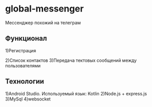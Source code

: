 # global-messenger
  Мессенджер похожий на телеграм 
## Функционал
  1)Регистрация

  2)Список контактов
  3)Передача тектовых сообщений между пользователями
## Технологии
  1)Android Studio. Используемый язык: Kotlin
  2)Node.js + express.js
  3)MySql
  4)websocket
  

